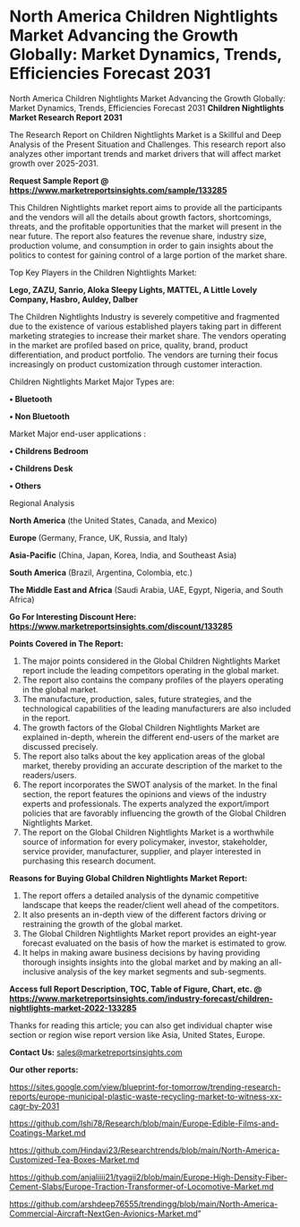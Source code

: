 # North America Children Nightlights Market Advancing the Growth Globally: Market Dynamics, Trends, Efficiencies Forecast 2031
North America Children Nightlights Market Advancing the Growth Globally: Market Dynamics, Trends, Efficiencies Forecast 2031
<strong>Children Nightlights Market Research Report 2031</strong>

The Research Report on Children Nightlights Market is a Skillful and Deep Analysis of the Present Situation and Challenges. This research report also analyzes other important trends and market drivers that will affect market growth over 2025-2031.

<strong>Request Sample Report @ <a href=https://www.marketreportsinsights.com/sample/133285>https://www.marketreportsinsights.com/sample/133285</a></strong>

This Children Nightlights market report aims to provide all the participants and the vendors will all the details about growth factors, shortcomings, threats, and the profitable opportunities that the market will present in the near future. The report also features the revenue share, industry size, production volume, and consumption in order to gain insights about the politics to contest for gaining control of a large portion of the market share.

Top Key Players in the Children Nightlights Market:

<strong>Lego, ZAZU, Sanrio, Aloka Sleepy Lights, MATTEL, A Little Lovely Company, Hasbro, Auldey, Dalber</strong>

The Children Nightlights Industry is severely competitive and fragmented due to the existence of various established players taking part in different marketing strategies to increase their market share. The vendors operating in the market are profiled based on price, quality, brand, product differentiation, and product portfolio. The vendors are turning their focus increasingly on product customization through customer interaction.

Children Nightlights Market Major Types are:

<strong>• Bluetooth

• Non Bluetooth</strong>

Market Major end-user applications :

<strong>• Childrens Bedroom

• Childrens Desk

• Others</strong>

Regional Analysis

</u><strong><b>North America</b></strong> (the United States, Canada, and Mexico)

<strong><b>Europe </b></strong>(Germany, France, UK, Russia, and Italy)

<strong><b>Asia-Pacific</b></strong> (China, Japan, Korea, India, and Southeast Asia)

<strong><b>South America</b></strong> (Brazil, Argentina, Colombia, etc.)

<strong><b>The Middle East and Africa</b></strong> (Saudi Arabia, UAE, Egypt, Nigeria, and South Africa)

<strong>Go For Interesting Discount Here: <a href=https://www.marketreportsinsights.com/discount/133285>https://www.marketreportsinsights.com/discount/133285</a></strong>

<strong>Points Covered in The Report:</strong>
<ol>
  <li>The major points considered in the Global Children Nightlights Market report include the leading competitors operating in the global market.</li>
  <li>The report also contains the company profiles of the players operating in the global market.</li>
  <li>The manufacture, production, sales, future strategies, and the technological capabilities of the leading manufacturers are also included in the report.</li>
  <li>The growth factors of the Global Children Nightlights Market are explained in-depth, wherein the different end-users of the market are discussed precisely.</li>
  <li>The report also talks about the key application areas of the global market, thereby providing an accurate description of the market to the readers/users.</li>
  <li>The report incorporates the SWOT analysis of the market. In the final section, the report features the opinions and views of the industry experts and professionals. The experts analyzed the export/import policies that are favorably influencing the growth of the Global Children Nightlights Market.</li>
  <li>The report on the Global Children Nightlights Market is a worthwhile source of information for every policymaker, investor, stakeholder, service provider, manufacturer, supplier, and player interested in purchasing this research document.</li>
</ol>
<strong>Reasons for Buying Global Children Nightlights Market Report:</strong>

<ol>
  <li>The report offers a detailed analysis of the dynamic competitive landscape that keeps the reader/client well ahead of the competitors.</li>
  <li>It also presents an in-depth view of the different factors driving or restraining the growth of the global market.</li>
  <li>The Global Children Nightlights Market report provides an eight-year forecast evaluated on the basis of how the market is estimated to grow.</li>
  <li>It helps in making aware business decisions by having providing thorough insights insights into the global market and by making an all-inclusive analysis of the key market segments and sub-segments.</li>
</ol>
<strong>Access full Report Description, TOC, Table of Figure, Chart, etc. @ <a href=https://www.marketreportsinsights.com/industry-forecast/children-nightlights-market-2022-133285>https://www.marketreportsinsights.com/industry-forecast/children-nightlights-market-2022-133285</a></strong>


Thanks for reading this article; you can also get individual chapter wise section or region wise report version like Asia, United States, Europe.

<strong>Contact Us:</strong>
sales@marketreportsinsights.com

<strong>Our other reports:</strong>

<a href=https://sites.google.com/view/blueprint-for-tomorrow/trending-research-reports/europe-municipal-plastic-waste-recycling-market-to-witness-xx-cagr-by-2031>https://sites.google.com/view/blueprint-for-tomorrow/trending-research-reports/europe-municipal-plastic-waste-recycling-market-to-witness-xx-cagr-by-2031</a>

<a href=https://github.com/Ishi78/Research/blob/main/Europe-Edible-Films-and-Coatings-Market.md>https://github.com/Ishi78/Research/blob/main/Europe-Edible-Films-and-Coatings-Market.md</a>

<a href=https://github.com/Hindavi23/Researchtrends/blob/main/North-America-Customized-Tea-Boxes-Market.md>https://github.com/Hindavi23/Researchtrends/blob/main/North-America-Customized-Tea-Boxes-Market.md</a>

<a href=https://github.com/anjaliiii21/tyagii2/blob/main/Europe-High-Density-Fiber-Cement-Slabs/Europe-Traction-Transformer-of-Locomotive-Market.md>https://github.com/anjaliiii21/tyagii2/blob/main/Europe-High-Density-Fiber-Cement-Slabs/Europe-Traction-Transformer-of-Locomotive-Market.md</a>

<a href=https://github.com/arshdeep76555/trendingg/blob/main/North-America-Commercial-Aircraft-NextGen-Avionics-Market.md>https://github.com/arshdeep76555/trendingg/blob/main/North-America-Commercial-Aircraft-NextGen-Avionics-Market.md</a>"
